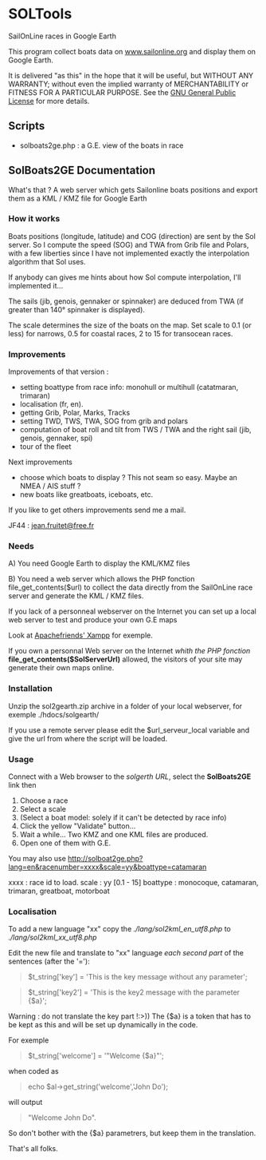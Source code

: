 # SOLTools

SailOnLine races in Google Earth

This program collect boats data on www.sailonline.org and display them on Google Earth.

It is delivered "as this" in the hope that it will be useful,
but WITHOUT ANY WARRANTY; without even the implied warranty of
MERCHANTABILITY or FITNESS FOR A PARTICULAR PURPOSE.
See the [GNU General Public License](http://www.gnu.org/licenses/) for more details.

## Scripts

* solboats2ge.php : a G.E. view of the boats in race

## SolBoats2GE Documentation

What's that ?
A web server which gets Sailonline boats positions and export them as a KML / KMZ file for Google Earth

### How it works

Boats positions (longitude, latitude) and COG (direction) are sent by the Sol server.
So I compute the speed (SOG) and  TWA from Grib file and Polars, with a few liberties
since I have not implemented exactly the interpolation algorithm that Sol uses.

If anybody can gives me hints about how Sol compute interpolation, I'll implemented it...

The sails (jib, genois, gennaker or spinnaker) are deduced from TWA (if greater than 140° spinnaker is displayed).

The scale determines the size of the boats on the map.
Set scale to 0.1 (or less) for narrows, 0.5 for coastal races, 2 to 15 for transocean races.

### Improvements

Improvements of that version :

* setting boattype from race info: monohull or multihull (catatmaran, trimaran)
* localisation (fr, en).
* getting Grib, Polar, Marks, Tracks
* setting TWD, TWS, TWA, SOG from grib and polars
* computation of boat roll and tilt from TWS / TWA and the right sail (jib, genois, gennaker, spi)
* tour of the fleet

Next improvements

* choose which boats to display ? This not seam so easy. Maybe an NMEA / AIS stuff ?
* new boats like greatboats, iceboats, etc.

If you like to get others improvements send me a mail.

JF44 : jean.fruitet@free.fr

### Needs

A) You need Google Earth to display the KML/KMZ files

B) You need a web server which allows the PHP fonction file_get_contents($url) to collect the data
directly from the SailOnLine race server and generate the KML / KMZ files.

If you lack of a personneal webserver on the Internet you can set up a local web server to test and produce your own G.E maps

Look at [Apachefriends' Xampp](https://www.apachefriends.org/) for exemple.

If you own a personnal Web server on the Internet *whith the PHP fonction* **file_get_contents($SolServerUrl)**
allowed, the visitors of your site may generate their own maps online.

### Installation

Unzip the sol2gearth.zip archive in a folder of your local webserver, for exemple
	./hdocs/solgearth/

If you use a remote server please edit the $url_serveur_local variable and give
the url from where the script will be loaded.

### Usage

Connect with a Web browser to the *solgerth URL*, select the **SolBoats2GE** link then

1. Choose a race
2. Select a scale
3. (Select a boat model: solely if it can't be detected by race info)
4. Click the yellow "Validate" button...
5. Wait a while... Two KMZ and one KML files are produced.
6. Open one of them with G.E.

You may also use
http://solboat2ge.php?lang=en&racenumber=xxxx&scale=yy&boattype=catamaran

xxxx : race id to load.
scale : yy [0.1 - 15]
boattype : monocoque, catamaran, trimaran, greatboat, motorboat

### Localisation

To add a new language "xx" copy the *./lang/sol2kml_en_utf8.php* to *./lang/sol2kml_xx_utf8.php*

Edit the new file and translate to "xx" language *each second part* of the sentences (after the '='):

> $t_string['key'] = 'This is the key message without any parameter';

> $t_string['key2'] = 'This is the key2 message with the parameter {$a}';

Warning : do not translate the key part !:>))
The {$a} is a token that has to be kept as this and will be set up dynamically in the code.

For exemple
> $t_string['welcome'] = '"Welcome {$a}"';

when coded as

> echo $al->get_string('welcome','John Do');

will output

> "Welcome John Do".

So don't bother with the {$a} parametrers, but keep them in the translation.


That's all folks.

